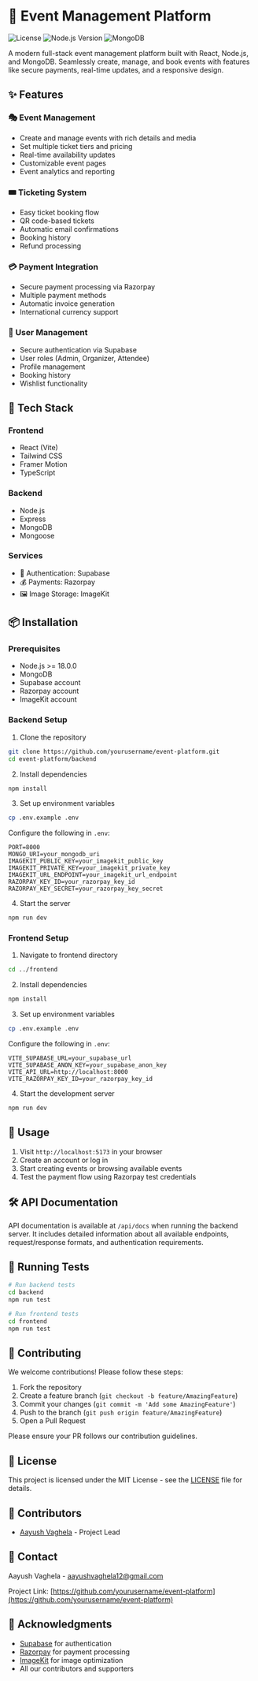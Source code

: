# 🎫 Event Management Platform

![License](https://img.shields.io/badge/license-MIT-blue.svg)
![Node.js Version](https://img.shields.io/badge/node-%3E%3D18.0.0-brightgreen)
![MongoDB](https://img.shields.io/badge/MongoDB-4.4+-green.svg)

A modern full-stack event management platform built with React, Node.js, and MongoDB. Seamlessly create, manage, and book events with features like secure payments, real-time updates, and a responsive design.


## ✨ Features

### 🎭 Event Management
- Create and manage events with rich details and media
- Set multiple ticket tiers and pricing
- Real-time availability updates
- Customizable event pages
- Event analytics and reporting

### 🎟️ Ticketing System
- Easy ticket booking flow
- QR code-based tickets
- Automatic email confirmations
- Booking history
- Refund processing

### 💳 Payment Integration
- Secure payment processing via Razorpay
- Multiple payment methods
- Automatic invoice generation
- International currency support

### 👥 User Management
- Secure authentication via Supabase
- User roles (Admin, Organizer, Attendee)
- Profile management
- Booking history
- Wishlist functionality

## 🚀 Tech Stack

### Frontend
- React (Vite)
- Tailwind CSS
- Framer Motion
- TypeScript

### Backend
- Node.js
- Express
- MongoDB
- Mongoose

### Services
- 🔐 Authentication: Supabase
- 💰 Payments: Razorpay
- 🖼️ Image Storage: ImageKit

## 📦 Installation

### Prerequisites
- Node.js >= 18.0.0
- MongoDB
- Supabase account
- Razorpay account
- ImageKit account

### Backend Setup
1. Clone the repository
```bash
git clone https://github.com/yourusername/event-platform.git
cd event-platform/backend
```

2. Install dependencies
```bash
npm install
```

3. Set up environment variables
```bash
cp .env.example .env
```

Configure the following in `.env`:
```env
PORT=8000
MONGO_URI=your_mongodb_uri
IMAGEKIT_PUBLIC_KEY=your_imagekit_public_key
IMAGEKIT_PRIVATE_KEY=your_imagekit_private_key
IMAGEKIT_URL_ENDPOINT=your_imagekit_url_endpoint
RAZORPAY_KEY_ID=your_razorpay_key_id
RAZORPAY_KEY_SECRET=your_razorpay_key_secret
```

4. Start the server
```bash
npm run dev
```

### Frontend Setup
1. Navigate to frontend directory
```bash
cd ../frontend
```

2. Install dependencies
```bash
npm install
```

3. Set up environment variables
```bash
cp .env.example .env
```

Configure the following in `.env`:
```env
VITE_SUPABASE_URL=your_supabase_url
VITE_SUPABASE_ANON_KEY=your_supabase_anon_key
VITE_API_URL=http://localhost:8000
VITE_RAZORPAY_KEY_ID=your_razorpay_key_id
```

4. Start the development server
```bash
npm run dev
```

## 🌟 Usage

1. Visit `http://localhost:5173` in your browser
2. Create an account or log in
3. Start creating events or browsing available events
4. Test the payment flow using Razorpay test credentials

## 🛠️ API Documentation

API documentation is available at `/api/docs` when running the backend server. It includes detailed information about all available endpoints, request/response formats, and authentication requirements.

## 🧪 Running Tests

```bash
# Run backend tests
cd backend
npm run test

# Run frontend tests
cd frontend
npm run test
```

## 🤝 Contributing

We welcome contributions! Please follow these steps:

1. Fork the repository
2. Create a feature branch (`git checkout -b feature/AmazingFeature`)
3. Commit your changes (`git commit -m 'Add some AmazingFeature'`)
4. Push to the branch (`git push origin feature/AmazingFeature`)
5. Open a Pull Request

Please ensure your PR follows our contribution guidelines.

## 📝 License

This project is licensed under the MIT License - see the [LICENSE](LICENSE) file for details.

## 👥 Contributors

- [Aayush Vaghela](https://github.com/yourusername) - Project Lead

## 📧 Contact

Aayush Vaghela - [aayushvaghela12@gmail.com](mailto:aayushvaghela12@gmail.com)

Project Link: [https://github.com/yourusername/event-platform](https://github.com/yourusername/event-platform)

## 🙏 Acknowledgments

- [Supabase](https://supabase.io/) for authentication
- [Razorpay](https://razorpay.com/) for payment processing
- [ImageKit](https://imagekit.io/) for image optimization
- All our contributors and supporters